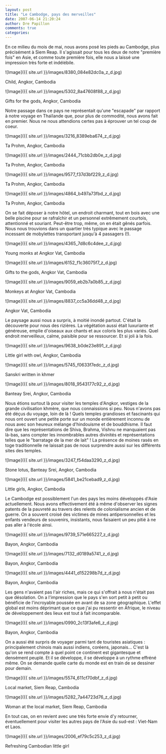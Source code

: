 ```yaml
---
layout: post
title: "Le Cambodge, pays des merveilles"
date: 2007-06-14 21:20:24
author: Dre Papillon
comments: true
categories: 
---
```



En ce milieu du mois de mai, nous avons posé les pieds au Cambodge, plus précisément à Siem Reap. Il s'agissait pour tous les deux de notre "première fois" en Asie, et comme toute première fois, elle nous a laissé une impression très forte et indélébile.


![Image]({{ site.url }}/images/8380_084e82dc0a_z_d.jpg)
<div class="photoattrib">Child, Angkor, Cambodia</div>


![Image]({{ site.url }}/images/5302_8a47608f88_z_d.jpg)
<div class="photoattrib">Gifts for the gods, Angkor, Cambodia</div>



Notre passage dans ce pays ne représentait qu'une "escapade" par rapport à notre voyage en Thaïlande que, pour plus de commodité, nous avons fait en premier. Nous ne nous attendions certes pas à éprouver un tel coup de coeur.


![Image]({{ site.url }}/images/3216_8389eba674_z_d.jpg)
<div class="photoattrib">Ta Prohm, Angkor, Cambodia</div>


![Image]({{ site.url }}/images/2444_71cbb2db0e_z_d.jpg)
<div class="photoattrib">Ta Prohm, Angkor, Cambodia</div>


![Image]({{ site.url }}/images/9577_f37d3bf229_z_d.jpg)
<div class="photoattrib">Ta Prohm, Angkor, Cambodia</div>


![Image]({{ site.url }}/images/4864_b497a73fbd_z_d.jpg)
<div class="photoattrib">Ta Prohm, Angkor, Cambodia</div>



On se fait déposer à notre hôtel, un endroit charmant, tout en bois avec une belle piscine pour se rafraîchir et un personnel extrêmement courtois, attentionné et souriant. Peut-être trop, même, on en était gênés parfois. Nous nous trouvions dans un quartier très typique avec le passage incessant de mobylettes transportant jusqu'à 4 passagers (!).


![Image]({{ site.url }}/images/4365_7d8c6c4dee_z_d.jpg)
<div class="photoattrib">Young monks at Angkor Vat, Cambodia</div>


![Image]({{ site.url }}/images/6152_f1c36075f7_z_d.jpg)
<div class="photoattrib">Gifts to the gods, Angkor Vat, Cambodia</div>


![Image]({{ site.url }}/images/9059_eb2b7a0b85_z_d.jpg)
<div class="photoattrib">Monkeys at Angkor Vat, Cambodia</div>


![Image]({{ site.url }}/images/8837_cc5a36dd48_z_d.jpg)
<div class="photoattrib">Angkor Vat, Cambodia</div>



Le paysage aussi nous a surpris, à moitié inondé partout. C'était la découverte pour nous des rizières. La végétation aussi était luxuriante et généreuse, emplie d'oiseaux aux chants et aux coloris les plus variés. Quel endroit merveilleux, calme, paisible pour se ressourcer. Et si joli à la fois.


![Image]({{ site.url }}/images/9638_b0de23e891_z_d.jpg)
<div class="photoattrib">Little girl with owl, Angkor, Cambodia</div>


![Image]({{ site.url }}/images/5745_f0633f7edc_z_d.jpg)
<div class="photoattrib">Sanskri written in khmer</div>


![Image]({{ site.url }}/images/8018_9543177c92_z_d.jpg)
<div class="photoattrib">Banteay Srei, Angkor, Cambodia</div>



Nous étions surtout là pour visiter les temples d'Angkor, vestiges de la grande civilisation khmère, que nous connaissions si peu. Nous n'avons pas été déçus du voyage, loin de là ! Quels temples grandioses et fascinants qui nous ont ouvert une petite porte sur un monde entièrement inconnu de nous avec son heureux mélange d'hindouisme et de bouddhisme. Il faut dire que les représentations de Shiva, Brahma, Vishnu ne manquaient pas là-bas, sans compter les innombrables autres divinités et représentations telles que le "barratage de la mer de lait" ! La présence de moines rasés en toge traditionnelle ne laissait pas de nous surprendre aussi sur les différents sites des temples.


![Image]({{ site.url }}/images/3247_f54daa3290_z_d.jpg)
<div class="photoattrib">Stone lotus, Banteay Srei, Angkor, Cambodia</div>


![Image]({{ site.url }}/images/5841_be21cebad9_z_d.jpg)
<div class="photoattrib">Little girls, Angkor, Cambodia</div>



Le Cambodge est possiblement l'un des pays les moins développés d'Asie actuellement. Nous avons effectivement été à même d'observer les signes patents de la pauvreté au travers des relents de colonialisme ancien et de guerre. On a souvent croisé des victimes de mines antipersonnelles et les enfants vendeurs de souvenirs, insistants, nous faisaient un peu pitié à ne pas aller à l'école ainsi.


![Image]({{ site.url }}/images/9739_571e665227_z_d.jpg)
<div class="photoattrib">Bayon, Angkor, Cambodia</div>


![Image]({{ site.url }}/images/7132_d0189a5741_z_d.jpg)
<div class="photoattrib">Bayon, Angkor, Cambodia</div>


![Image]({{ site.url }}/images/4441_d152298b7d_z_d.jpg)
<div class="photoattrib">Bayon, Angkor, Cambodia</div>



Les gens n'avaient pas l'air riches, mais ce qui s'offrait à nous n'était pas que désolation. On a l'impression que le pays s'en sort petit à petit ou bénéficie de l'incroyable poussée en avant de sa zone géographique. L'effet global est moins déprimant que ce que j'ai pu ressentir en Afrique, le niveau de développement des lieux est tout à fait incomparable.


![Image]({{ site.url }}/images/0990_2c13f3afe6_z_d.jpg)
<div class="photoattrib">Bayon, Angkor, Cambodia</div>



On a aussi été surpris de voyager parmi tant de touristes asiatiques : principalement chinois mais aussi indiens, coréens, japonais... C'est là qu'on se rend compte à quel point ce continent est gigantesque et densément peuplé. Et il se développe, il se développe à un rythme effréné même. On se demande quelle carte du monde est en train de se dessiner pour demain.


![Image]({{ site.url }}/images/5574_611cf70dbf_z_d.jpg)
<div class="photoattrib">Local market, Siem Reap, Cambodia</div>


![Image]({{ site.url }}/images/5282_7a44723d76_z_d.jpg)
<div class="photoattrib">Woman at the local market, Siem Reap, Cambodia</div>



En tout cas, on en revient avec une très forte envie d'y retourner, éventuellement pour visiter les autres pays de l'Asie du sud-est : Viet-Nam et Laos.


![Image]({{ site.url }}/images/2006_ef79c5c253_z_d.jpg)
<div class="photoattrib">Refreshing Cambodian little girl</div>

